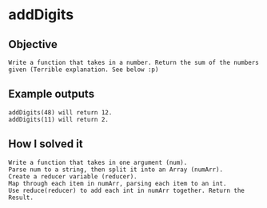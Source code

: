 # addDigits

## Objective
    Write a function that takes in a number. Return the sum of the numbers given (Terrible explanation. See below :p)

## Example outputs
    addDigits(48) will return 12.
    addDigits(11) will return 2.

## How I solved it
    Write a function that takes in one argument (num).
    Parse num to a string, then split it into an Array (numArr).
    Create a reducer variable (reducer).
    Map through each item in numArr, parsing each item to an int.
    Use reduce(reducer) to add each int in numArr together. Return the Result.
